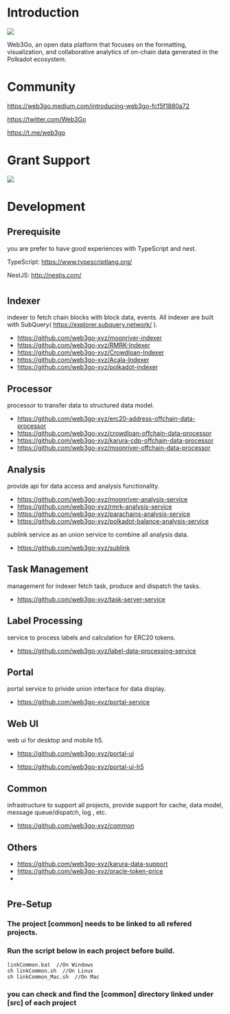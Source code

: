 # Introduction
<img src='https://web3go.xyz/static/Web3Go.logo-h.png'> 

Web3Go, an open data platform that focuses on the formatting, visualization, and collaborative analytics of on-chain data generated in the Polkadot ecosystem.

# Community 
https://web3go.medium.com/introducing-web3go-fcf5f1880a72
 
https://twitter.com/Web3Go
 
https://t.me/web3go


# Grant Support
<img src='https://web3go.xyz/static/web3_foundation_grants_badge_black.png'> 



# Development

## Prerequisite

you are prefer to have good experiences with TypeScript and nest.

TypeScript: https://www.typescriptlang.org/

NestJS: http://nestjs.com/

#

 
## Indexer 

indexer to fetch chain blocks with block data, events.
All indexer are built with SubQuery( https://explorer.subquery.network/ ).

-   https://github.com/web3go-xyz/moonriver-indexer
-   https://github.com/web3go-xyz/RMRK-Indexer
-   https://github.com/web3go-xyz/Crowdloan-Indexer
-   https://github.com/web3go-xyz/Acala-Indexer
-   https://github.com/web3go-xyz/polkadot-indexer


## Processor 

processor to transfer data to structured data model.

-   https://github.com/web3go-xyz/erc20-address-offchain-data-processor
-   https://github.com/web3go-xyz/crowdloan-offchain-data-processor
-   https://github.com/web3go-xyz/karura-cdp-offchain-data-processor
-   https://github.com/web3go-xyz/moonriver-offchain-data-processor


## Analysis 

provide api for data access and analysis functionality.

-   https://github.com/web3go-xyz/moonriver-analysis-service
-   https://github.com/web3go-xyz/rmrk-analysis-service
-   https://github.com/web3go-xyz/parachains-analysis-service
-   https://github.com/web3go-xyz/polkadot-balance-analysis-service

sublink service as an union service to combine all analysis data.
-   https://github.com/web3go-xyz/sublink

## Task Management

management for indexer fetch task, produce and dispatch the tasks.

-   https://github.com/web3go-xyz/task-server-service

 
## Label Processing

service to process labels and calculation for ERC20 tokens.

-   https://github.com/web3go-xyz/label-data-processing-service


## Portal

portal service to privide union interface for data display.

-   https://github.com/web3go-xyz/portal-service


## Web UI
web ui for desktop and mobile h5.

-   https://github.com/web3go-xyz/portal-ui

-   https://github.com/web3go-xyz/portal-ui-h5


## Common

infrastructure to support all projects, provide support for cache, data model, message queue/dispatch, log , etc.

-   https://github.com/web3go-xyz/common

## Others

-   https://github.com/web3go-xyz/karura-data-support
-   https://github.com/web3go-xyz/oracle-token-price
-   
#

## Pre-Setup

### The project [common] needs to be linked to all refered projects.

### Run the script below in each project before build.

```
linkCommon.bat  //On Windows
sh linkCommon.sh  //On Linux
sh linkCommon_Mac.sh  //On Mac
```
### you can check and find the [common] directory linked under [src] of each project

</p>
